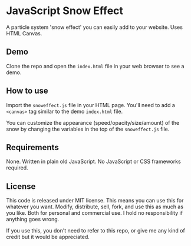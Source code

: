 # JavaScript Snow Effect
A particle system 'snow effect' you can easily add to your website. Uses HTML Canvas.

## Demo

Clone the repo and open the `index.html` file in your web browser to see a demo.

## How to use

Import the `snoweffect.js` file in your HTML page. You'll need to add a `<canvas>` tag similar to the demo `index.html` file.

You can customize the appearance (speed/opacity/size/amount) of the snow by changing the variables in the top of the `snoweffect.js` file.

## Requirements

None. Written in plain old JavaScript. No JavaScript or CSS frameworks required.

## License

This code is released under MIT license. This means you can use this for whatever you want. Modify, distribute, sell, fork, and use this as much as you like. Both for personal and commercial use. I hold no responsibility if anything goes wrong.

If you use this, you don't need to refer to this repo, or give me any kind of credit but it would be appreciated.